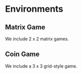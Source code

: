# Environments

## Matrix Game

We include 2 x 2 matrix games. 

## Coin Game

We include a 3 x 3 grid-style game. 
